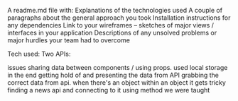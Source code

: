 A readme.md file with:
Explanations of the technologies used
A couple of paragraphs about the general approach you took
Installation instructions for any dependencies
Link to your wireframes – sketches of major views / interfaces in your application
Descriptions of any unsolved problems or major hurdles your team had to overcome

Tech used:
Two APIs:

issues
sharing data between components / using props. used local storage in the end
getting hold of and presenting the data from API
grabbing the correct data from api. when there's an object within an object it gets tricky
finding a news api and connecting to it using method we were taught
